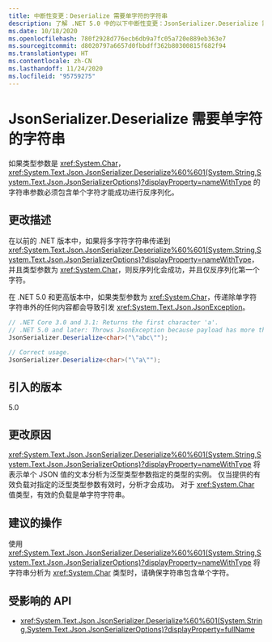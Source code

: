 ```yaml
---
title: 中断性变更：Deserialize 需要单字符的字符串
description: 了解 .NET 5.0 中的以下中断性变更：JsonSerializer.Deserialize 需要单字符的字符串。
ms.date: 10/18/2020
ms.openlocfilehash: 780f2928d776ecb6db9a7fc05a720e889eb363e7
ms.sourcegitcommit: d8020797a6657d0fbbdff362b80300815f682f94
ms.translationtype: HT
ms.contentlocale: zh-CN
ms.lasthandoff: 11/24/2020
ms.locfileid: "95759275"
---
```

# <a name="jsonserializerdeserialize-requires-single-character-string"></a>JsonSerializer.Deserialize 需要单字符的字符串

如果类型参数是 <xref:System.Char>，<xref:System.Text.Json.JsonSerializer.Deserialize%60%601(System.String,System.Text.Json.JsonSerializerOptions)?displayProperty=nameWithType> 的字符串参数必须包含单个字符才能成功进行反序列化。

## <a name="change-description"></a>更改描述

在以前的 .NET 版本中，如果将多字符字符串传递到 <xref:System.Text.Json.JsonSerializer.Deserialize%60%601(System.String,System.Text.Json.JsonSerializerOptions)?displayProperty=nameWithType>，并且类型参数为 <xref:System.Char>，则反序列化会成功，并且仅反序列化第一个字符。

在 .NET 5.0 和更高版本中，如果类型参数为 <xref:System.Char>，传递除单字符字符串外的任何内容都会导致引发 <xref:System.Text.Json.JsonException>。

```csharp
// .NET Core 3.0 and 3.1: Returns the first character 'a'.
// .NET 5.0 and later: Throws JsonException because payload has more than one character.
JsonSerializer.Deserialize<char>("\"abc\"");

// Correct usage.
JsonSerializer.Deserialize<char>("\"a\"");
```

## <a name="version-introduced"></a>引入的版本

5.0

## <a name="reason-for-change"></a>更改原因

<xref:System.Text.Json.JsonSerializer.Deserialize%60%601(System.String,System.Text.Json.JsonSerializerOptions)?displayProperty=nameWithType> 将表示单个 JSON 值的文本分析为泛型类型参数指定的类型的实例。 仅当提供的有效负载对指定的泛型类型参数有效时，分析才会成功。 对于 <xref:System.Char> 值类型，有效的负载是单字符字符串。

## <a name="recommended-action"></a>建议的操作

使用 <xref:System.Text.Json.JsonSerializer.Deserialize%60%601(System.String,System.Text.Json.JsonSerializerOptions)?displayProperty=nameWithType> 将字符串分析为 <xref:System.Char> 类型时，请确保字符串包含单个字符。

## <a name="affected-apis"></a>受影响的 API

- <xref:System.Text.Json.JsonSerializer.Deserialize%60%601(System.String,System.Text.Json.JsonSerializerOptions)?displayProperty=fullName>

<!--

### Affected APIs

- `M:System.Text.Json.JsonSerializer.Deserialize``1(System.String,System.Text.Json.JsonSerializerOptions)`

### Category

Serialization

-->
